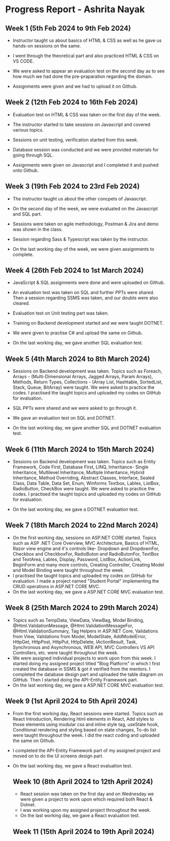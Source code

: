 # Progress Report - Ashrita Nayak

## Week 1 (5th Feb 2024 to 9th  Feb 2024)
* Instructor taught us about basics of HTML & CSS as well as he gave us hands-on sessions on the same.

* I went through the theoretical part and also practiced HTML & CSS on VS CODE.

* We were asked to appear an evaluation test on the second day as to see how much we had done the pre-praparation regarding the domain.

* Assignments were given and we had to upload it on Github. 

## Week 2 (12th Feb 2024 to 16th Feb 2024)
* Evaluation test on HTML & CSS was taken on the first day of the week. 

* The instructor started to take sessions on Javascript and covered various topics.

* Sessions on unit testing, verification started from this week.

* Database session was conducted and we were provided materials for going through SQL.

* Assignments were given on Javascript and I completed it and pushed onto Github.

## Week 3 (19th Feb 2024 to 23rd Feb 2024)
* The instructor taught us about the other concpets of Javascript.

* On the second day of the week, we were evaluated on the Javascript and  SQL part.

* Sessions were taken on agile methodology, Postman &  Jira and demo was shown in the class.

* Session regarding Sass & Typescript was taken by the instructor.

* On the last working day of the week, we were given assignments to complete.

## Week 4 (26th Feb 2024 to 1st March 2024)
* JavaScript & SQL assignments were done and were uploaded on Github.

* An evaluation test was taken on SQL and further PPTs were shared. Then a session regarding SSMS was taken, and our doubts were also cleared.

* Evaluation test on Unit testing part was taken.

* Training on Backend development started and we were taught DOTNET.

* We were given to practise C# and upload the same on Github.

* On the last working day, we gave another SQL evaluation test.

## Week 5 (4th March 2024 to 8th March 2024)
* Sessions on Backend development was taken. Topics such as Foreach, Arrays - (Multi-Dimensional Arrays, Jagged Arrays, Param Arrays), Methods, Return Types, Collections - (Array List, Hashtable, SortedList, Stack, Queue, BitArray) were taught. We were asked to practice the codes. I practised the taught topics  and uploaded my codes on GitHub for evaluation.

* SQL PPTs were shared and we were asked to go through it.

* We gave an evaluation test on SQL and DOTNET.

* On the last working day, we gave another SQL and DOTNET evaluation test.

## Week 6 (11th March 2024 to 15th March 2024)
* Sessions on Backend development was taken. Topics such as Entity Framework, Code First, Database First, LINQ, Inheritance- Single Inheritance, Multilevel Inheritance, Multiple Inheritance, Hybrid Inheritance, Method Overriding, Abstract Classes, Interface, Sealed Class, Data Table, Data Set, Enum, Winforms	Textbox, Lables, ListBox, RadioButton, CheckBox were taught. We were asked to practice the codes. I practised the taught topics  and uploaded my codes on GitHub for evaluation.

* On the last working day, we gave a DOTNET evaluation test.

## Week 7 (18th March 2024 to 22nd March 2024)
* On the first working day, sessions on ASP.NET CORE started. Topics such as ASP .NET Core Overview,	MVC Architecture, Basics of HTML, Razor view engine and it's controls like-	Dropdown and DropdownFor, Checkbox and CheckboxFor, RadioButon and RadioButonFor, TextBox and TextArea,	Lables, Display, Password, ListBox, ActionLink, BeginForm and many more controls, Creating Controller, Creating Model	 and 	Model Binding were taught throughout the week.
* I practised the taught topics  and uploaded my codes on GitHub for evaluation. I made a project named "Student Portal" implementing the CRUD operations in ASP.NET CORE MVC.
* On the last working day, we gave a ASP.NET CORE MVC evaluation test.

 ## Week 8 (25th March 2024 to 29th March 2024)
 * Topics such as 	TempData, ViewData, ViewBag, Model Binding, @Html.ValidationMessage, @Html.ValidationMessageFor, @Html.ValidationSummary,	Tag Helpers in ASP.NET Core, Validations from View, Validations from Model, ModelState, AddModelError, HttpGet, HttpPost, HttpPut, HttpDelete, IActionResult, Task, Synchronous and Asynchronous, WEB API, MVC Controllers VS API Controllers, etc.  were taught throughout the week.
 * We were assigned individual projects to work upon from this week. I started doing my assigned project titled "Blog Platform" in which I first created the database in SSMS & got it verified from the mentors. I completed the database design part and uploaded the table diagram on GitHub. Then I started doing the API-Entity Framework part.
 *  On the last working day, we gave a ASP.NET CORE MVC evaluation test.

 ## Week 9 (1st April 2024 to 5th April 2024)
 * From the first working day, React sessions were started. Topics such as React Introduction, Rendering html elements in React, Add styles to those elements using modular css and inline style tag, useState hook, Conditional rendering and styling based on state changes, To-do list were taught throughout the week. I did the react coding and uploaded the same on Github.
 * I completed the API-Entity Framework part of my assigned project and moved on to do the UI screens design part.
 * On the last working day, we gave a React evaluation test.

   ## Week 10 (8th April 2024 to 12th April 2024)
   * React session was taken on the first day and on Wednesday we were given a project to work upon which required both React & Dotnet.
   * I was working upon my assigned project throughout the week.
   * On the last working day, we gave a React evaluation test.

    ## Week 11 (15th April 2024 to 19th April 2024)
   
